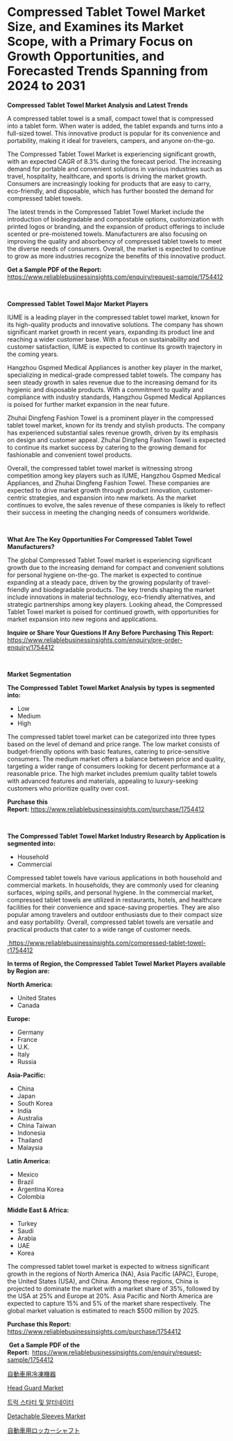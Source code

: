 <p><h1>Compressed Tablet Towel Market Size, and Examines its Market Scope, with a Primary Focus on Growth Opportunities, and Forecasted Trends Spanning from 2024 to 2031</h1></p><p><strong>Compressed Tablet Towel Market Analysis and Latest Trends</strong></p>
<p><p>A compressed tablet towel is a small, compact towel that is compressed into a tablet form. When water is added, the tablet expands and turns into a full-sized towel. This innovative product is popular for its convenience and portability, making it ideal for travelers, campers, and anyone on-the-go.</p><p>The Compressed Tablet Towel Market is experiencing significant growth, with an expected CAGR of 8.3% during the forecast period. The increasing demand for portable and convenient solutions in various industries such as travel, hospitality, healthcare, and sports is driving the market growth. Consumers are increasingly looking for products that are easy to carry, eco-friendly, and disposable, which has further boosted the demand for compressed tablet towels.</p><p>The latest trends in the Compressed Tablet Towel Market include the introduction of biodegradable and compostable options, customization with printed logos or branding, and the expansion of product offerings to include scented or pre-moistened towels. Manufacturers are also focusing on improving the quality and absorbency of compressed tablet towels to meet the diverse needs of consumers. Overall, the market is expected to continue to grow as more industries recognize the benefits of this innovative product.</p></p>
<p><strong>Get a Sample PDF of the Report:&nbsp;</strong> <a href="https://www.reliablebusinessinsights.com/enquiry/request-sample/1754412">https://www.reliablebusinessinsights.com/enquiry/request-sample/1754412</a></p>
<p>&nbsp;</p>
<p><strong>Compressed Tablet Towel Major Market Players</strong></p>
<p><p>IUME is a leading player in the compressed tablet towel market, known for its high-quality products and innovative solutions. The company has shown significant market growth in recent years, expanding its product line and reaching a wider customer base. With a focus on sustainability and customer satisfaction, IUME is expected to continue its growth trajectory in the coming years.</p><p>Hangzhou Gspmed Medical Appliances is another key player in the market, specializing in medical-grade compressed tablet towels. The company has seen steady growth in sales revenue due to the increasing demand for its hygienic and disposable products. With a commitment to quality and compliance with industry standards, Hangzhou Gspmed Medical Appliances is poised for further market expansion in the near future.</p><p>Zhuhai Dingfeng Fashion Towel is a prominent player in the compressed tablet towel market, known for its trendy and stylish products. The company has experienced substantial sales revenue growth, driven by its emphasis on design and customer appeal. Zhuhai Dingfeng Fashion Towel is expected to continue its market success by catering to the growing demand for fashionable and convenient towel products.</p><p>Overall, the compressed tablet towel market is witnessing strong competition among key players such as IUME, Hangzhou Gspmed Medical Appliances, and Zhuhai Dingfeng Fashion Towel. These companies are expected to drive market growth through product innovation, customer-centric strategies, and expansion into new markets. As the market continues to evolve, the sales revenue of these companies is likely to reflect their success in meeting the changing needs of consumers worldwide.</p></p>
<p>&nbsp;</p>
<p><strong>What Are The Key Opportunities For Compressed Tablet Towel Manufacturers?</strong></p>
<p><p>The global Compressed Tablet Towel market is experiencing significant growth due to the increasing demand for compact and convenient solutions for personal hygiene on-the-go. The market is expected to continue expanding at a steady pace, driven by the growing popularity of travel-friendly and biodegradable products. The key trends shaping the market include innovations in material technology, eco-friendly alternatives, and strategic partnerships among key players. Looking ahead, the Compressed Tablet Towel market is poised for continued growth, with opportunities for market expansion into new regions and applications.</p></p>
<p><strong>Inquire or Share Your Questions If Any Before Purchasing This Report:</strong> <a href="https://www.reliablebusinessinsights.com/enquiry/pre-order-enquiry/1754412">https://www.reliablebusinessinsights.com/enquiry/pre-order-enquiry/1754412</a></p>
<p>&nbsp;</p>
<p><strong>Market Segmentation</strong></p>
<p><strong>The Compressed Tablet Towel Market Analysis by types is segmented into:</strong></p>
<p><ul><li>Low</li><li>Medium</li><li>High</li></ul></p>
<p><p>The compressed tablet towel market can be categorized into three types based on the level of demand and price range. The low market consists of budget-friendly options with basic features, catering to price-sensitive consumers. The medium market offers a balance between price and quality, targeting a wider range of consumers looking for decent performance at a reasonable price. The high market includes premium quality tablet towels with advanced features and materials, appealing to luxury-seeking customers who prioritize quality over cost.</p></p>
<p><strong>Purchase this Report:&nbsp;</strong><a href="https://www.reliablebusinessinsights.com/purchase/1754412">https://www.reliablebusinessinsights.com/purchase/1754412</a></p>
<p>&nbsp;</p>
<p><strong>The Compressed Tablet Towel Market Industry Research by Application is segmented into:</strong></p>
<p><ul><li>Household</li><li>Commercial</li></ul></p>
<p><p>Compressed tablet towels have various applications in both household and commercial markets. In households, they are commonly used for cleaning surfaces, wiping spills, and personal hygiene. In the commercial market, compressed tablet towels are utilized in restaurants, hotels, and healthcare facilities for their convenience and space-saving properties. They are also popular among travelers and outdoor enthusiasts due to their compact size and easy portability. Overall, compressed tablet towels are versatile and practical products that cater to a wide range of customer needs.</p></p>
<p><a href="https://www.reliablebusinessinsights.com/compressed-tablet-towel-r1754412">&nbsp;https://www.reliablebusinessinsights.com/compressed-tablet-towel-r1754412</a></p>
<p><strong>In terms of Region, the Compressed Tablet Towel Market Players available by Region are:</strong></p>
<p>
    <p> <strong> North America: </strong>
        <ul>
            <li>United States</li>
            <li>Canada</li>
        </ul>
        </p> 
    <p> <strong> Europe: </strong>
        <ul>
            <li>Germany</li>
            <li>France</li>
            <li>U.K.</li>
            <li>Italy</li>
            <li>Russia</li>
        </ul>
        </p> 
    <p> <strong> Asia-Pacific: </strong>
        <ul>
            <li>China</li>
            <li>Japan</li>
            <li>South Korea</li>
            <li>India</li>
            <li>Australia</li>
            <li>China Taiwan</li>
            <li>Indonesia</li>
            <li>Thailand</li>
            <li>Malaysia</li>
        </ul>
        </p> 
    <p> <strong> Latin America: </strong>
        <ul>
            <li>Mexico</li>
            <li>Brazil</li>
            <li>Argentina Korea</li>
            <li>Colombia</li>
        </ul>
        </p> 
    <p> <strong> Middle East & Africa: </strong>
        <ul>
            <li>Turkey</li>
            <li>Saudi</li>
            <li>Arabia</li>
            <li>UAE</li>
            <li>Korea</li>
        </ul>
    </p>
    </p>
<p><p>The compressed tablet towel market is expected to witness significant growth in the regions of North America (NA), Asia Pacific (APAC), Europe, the United States (USA), and China. Among these regions, China is projected to dominate the market with a market share of 35%, followed by the USA at 25% and Europe at 20%. Asia Pacific and North America are expected to capture 15% and 5% of the market share respectively. The global market valuation is estimated to reach $500 million by 2025.</p></p>
<p><strong>Purchase this Report: </strong><a href="https://www.reliablebusinessinsights.com/purchase/1754412">https://www.reliablebusinessinsights.com/purchase/1754412</a></p>
<p>&nbsp;<strong>Get a Sample PDF of the Report:&nbsp;&nbsp;</strong><a href="https://www.reliablebusinessinsights.com/enquiry/request-sample/1754412">https://www.reliablebusinessinsights.com/enquiry/request-sample/1754412</a></p>
<p><strong></strong></p>
<p><p><a href="https://github.com/reliezer65/Market-Research-Report-List-1/blob/main/7029822140494.md">自動車用冷凍機器</a></p><p><a href="https://github.com/eeenafisainka/Market-Research-Report-List-1/blob/main/head-guard-market.md">Head Guard Market</a></p><p><a href="https://github.com/ahmadrevanz10/Market-Research-Report-List-1/blob/main/5847492148382.md">트럭 스타터 및 알터네이터</a></p><p><a href="https://github.com/ChiragRP21/Market-Research-Report-List-5/blob/main/detachable-sleeves-market.md">Detachable Sleeves Market</a></p><p><a href="https://github.com/tanyaali3/Market-Research-Report-List-1/blob/main/5018855140495.md">自動車用ロッカーシャフト</a></p></p>